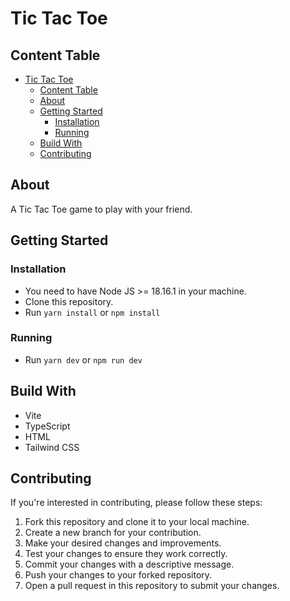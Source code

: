 # Tic Tac Toe

## Content Table

- [Tic Tac Toe](#tic-tac-toe)
  - [Content Table](#content-table)
  - [About ](#about-)
  - [Getting Started ](#getting-started-)
    - [Installation ](#installation-)
    - [Running ](#running-)
  - [Build With ](#build-with-)
  - [Contributing ](#contributing-)

## About <a name="about"></a>

A Tic Tac Toe game to play with your friend.

## Getting Started <a name="getting_started"></a>

### Installation <a name="installation"></a>

-  You need to have Node JS >= 18.16.1 in your machine.
-  Clone this repository.
-  Run `yarn install` or `npm install`

### Running <a name="running"></a>

-  Run `yarn dev` or `npm run dev`

## Build With <a name="build_with"></a>

-  Vite
-  TypeScript
-  HTML
-  Tailwind CSS

## Contributing <a name="contributing"></a>

If you're interested in contributing, please follow these steps:

1. Fork this repository and clone it to your local machine.
2. Create a new branch for your contribution.
3. Make your desired changes and improvements.
4. Test your changes to ensure they work correctly.
5. Commit your changes with a descriptive message.
6. Push your changes to your forked repository.
7. Open a pull request in this repository to submit your changes.
